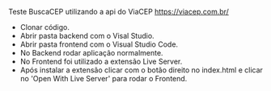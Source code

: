 Teste BuscaCEP utilizando a api do ViaCEP https://viacep.com.br/

- Clonar código.
- Abrir pasta backend com o Visal Studio.
- Abrir pasta frontend com o Visual Studio Code.
- No Backend rodar aplicação normalmente.
- No Frontend foi utilizado a extensão Live Server.
- Após instalar a extensão clicar com o botão direito no index.html e clicar no 'Open With Live Server' para rodar o Frontend.
